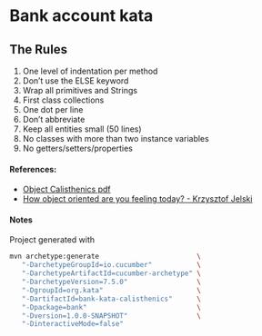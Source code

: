 Bank account kata
=================

The Rules
---------

1. One level of indentation per method
2. Don’t use the ELSE keyword
3. Wrap all primitives and Strings
4. First class collections
5. One dot per line
6. Don’t abbreviate
7. Keep all entities small (50 lines)
8. No classes with more than two instance variables
9. No getters/setters/properties

#### References:

-  [Object Calisthenics pdf](http://www.cs.helsinki.fi/u/luontola/tdd-2009/ext/ObjectCalisthenics.pdf)
-  [How object oriented are you feeling today? - Krzysztof Jelski](https://fr.slideshare.net/KrzysztofJelski/how-object-oriented-are-you-feeling-today)

#### Notes
Project generated with
```bash
mvn archetype:generate                        \
   "-DarchetypeGroupId=io.cucumber"           \
   "-DarchetypeArtifactId=cucumber-archetype" \
   "-DarchetypeVersion=7.5.0"                 \
   "-DgroupId=org.kata"                       \
   "-DartifactId=bank-kata-calisthenics"      \
   "-Dpackage=bank"                           \
   "-Dversion=1.0.0-SNAPSHOT"                 \
   "-DinteractiveMode=false"
```
